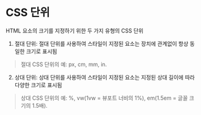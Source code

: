 # CSS 단위

HTML 요소의 크기를 지정하기 위한 두 가지 유형의 CSS 단위

1. 절대 단위: 절대 단위를 사용하여 스타일이 지정된 요소는 장치에 관계없이 항상 동일한 크기로 표시됨 

> 절대 CSS 단위의 예: px, cm, mm, in.

2. 상대 단위: 상대 단위를 사용하여 스타일이 지정된 요소는 지정된 상대 길이에 따라 다양한 크기로 표시됨 

> 상대 CSS 단위의 예: %, vw(1vw = 뷰포트 너비의 1%), em(1.5em = 글꼴 크기의 1.5배).


